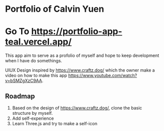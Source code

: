 # Portfolio of Calvin Yuen

# Go To https://portfolio-app-teal.vercel.app/

This app aim to serve as a profolio of myself and hope to keep development when I have do somethings.

UIUX Design inspired by https://www.craftz.dog/ which the owner make a video on how to make this app https://www.youtube.com/watch?v=bSMZgXzC9AA.

## Roadmap

1. Based on the design of https://www.craftz.dog/, clone the basic structure by myself.
2. Add self-experience
3. Learn Three.js and try to make a self-icon
